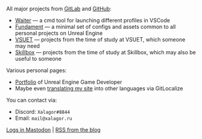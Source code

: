 All major projects from [GitLab] and [GitHub]:

- [Waiter] — a cmd tool for launching different profiles in VSCode
- [Fundament] — a minimal set of configs and assets common to all personal projects on Unreal Engine
- [VSUET] — projects from the time of study at VSUET, which someone may need
- [Skillbox] — projects from the time of study at Skillbox, which may also be useful to someone

Various personal pages:

- [Portfolio] of Unreal Engine Game Developer
- Maybe even [translating my site](https://gitlocalize.com/repo/8169) into other languages via GitLocalize

You can contact via:

- Discord: `Xalagor#8844`
- Email: `mail@xalagor.ru`

<!-- Для верификации ссылки в профиле Mastodon нужно делать обратную ссылку с тегом rel="me" -->
<a rel="me" href="https://mastodon.gamedev.place/@xalagor">Logs in Mastodon</a> | [RSS from the blog][RSS]

[GitHub]: https://github.com/xalagor
[GitLab]: https://gitlab.com/xalagor
[Waiter]: https://github.com/xalagor/waiter
[Fundament]: https://gitlab.com/xalagor/fundament
[VSUET]: https://gitlab.com/education-vsuet
[Skillbox]: https://gitlab.com/skillbox-xalagor
[Portfolio]: https://xalagor.github.io/docs/en/portfolio/
[RSS]: https://xalagor.github.io/docs/e